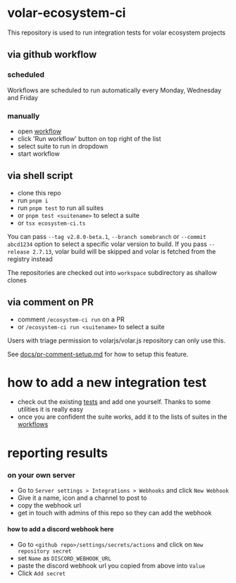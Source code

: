 # volar-ecosystem-ci

This repository is used to run integration tests for volar ecosystem projects

## via github workflow

### scheduled

Workflows are scheduled to run automatically every Monday, Wednesday and Friday

### manually

- open [workflow](../../actions/workflows/ecosystem-ci-selected.yml)
- click 'Run workflow' button on top right of the list
- select suite to run in dropdown
- start workflow

## via shell script

- clone this repo
- run `pnpm i`
- run `pnpm test` to run all suites
- or `pnpm test <suitename>` to select a suite
- or `tsx ecosystem-ci.ts`

You can pass `--tag v2.8.0-beta.1`, `--branch somebranch` or `--commit abcd1234` option to select a specific volar version to build.
If you pass `--release 2.7.13`, volar build will be skipped and volar is fetched from the registry instead

The repositories are checked out into `workspace` subdirectory as shallow clones

## via comment on PR

- comment `/ecosystem-ci run` on a PR
- or `/ecosystem-ci run <suitename>` to select a suite

Users with triage permission to volarjs/volar.js repository can only use this.

See [docs/pr-comment-setup.md](./docs/pr-comment-setup.md) for how to setup this feature.

# how to add a new integration test

- check out the existing [tests](./tests) and add one yourself. Thanks to some utilities it is really easy
- once you are confident the suite works, add it to the lists of suites in the [workflows](../../actions/)

# reporting results

<!-- ## Discord

Results are posted automatically to `#ecosystem-ci` on [vite discord](https://chat.vitejs.dev/) -->

### on your own server

- Go to `Server settings > Integrations > Webhooks` and click `New Webhook`
- Give it a name, icon and a channel to post to
- copy the webhook url
- get in touch with admins of this repo so they can add the webhook

#### how to add a discord webhook here

- Go to `<github repo>/settings/secrets/actions` and click on `New repository secret`
- set `Name` as `DISCORD_WEBHOOK_URL`
- paste the discord webhook url you copied from above into `Value`
- Click `Add secret`
